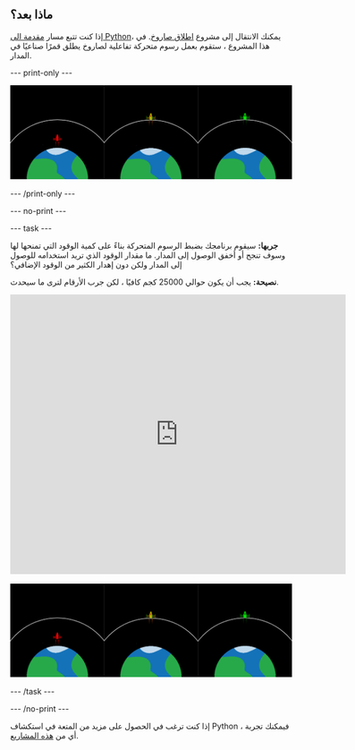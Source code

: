 ## ماذا بعد؟

إذا كنت تتبع مسار [مقدمة الى Python](https://projects.raspberrypi.org/en/raspberrypi/python-intro)، يمكنك الانتقال إلى مشروع [اطلاق صاروخ](https://projects.raspberrypi.org/en/projects/rocket-launch). في هذا المشروع ، ستقوم بعمل رسوم متحركة تفاعلية لصاروخ يطلق قمرًا صناعيًا في المدار.

--- print-only ---

![مشروع إطلاق الصواريخ.](images/showcase_rocket.png)

--- /print-only ---

--- no-print ---

--- task ---

**جربها:** سيقوم برنامجك بضبط الرسوم المتحركة بناءً على كمية الوقود التي تمنحها لها وسوف تنجح أو أخفق الوصول إلى المدار. ما مقدار الوقود الذي تريد استخدامه للوصول إلى المدار ولكن دون إهدار الكثير من الوقود الإضافي؟

**نصيحة:** يجب أن يكون حوالي 25000 كجم كافيًا ، لكن جرب الأرقام لترى ما سيحدث.

<iframe src="https://trinket.io/embed/python/622b4dd113?outputOnly=true&start=result" width="600" height="500" frameborder="0" marginwidth="0" marginheight="0" allowfullscreen>
</iframe>

![مشروع إطلاق الصواريخ](images/showcase_rocket.png)

--- /task ---

--- /no-print ---

إذا كنت ترغب في الحصول على مزيد من المتعة في استكشاف Python ، فيمكنك تجربة أي من [هذه المشاريع](https://projects.raspberrypi.org/en/projects?software%5B%5D=python).



